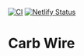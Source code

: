 [![CI](https://github.com/pikesley/carbwire/actions/workflows/ci.yaml/badge.svg)](https://github.com/pikesley/carbwire/actions/workflows/ci.yaml)
[![Netlify Status](https://api.netlify.com/api/v1/badges/93ca8c0f-81c3-4c3a-9f84-03cdfa6ad5c0/deploy-status)](https://app.netlify.com/sites/carbwire/deploys)

# Carb Wire